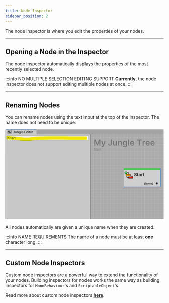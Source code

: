 ```yaml
---
title: Node Inspector
sidebar_position: 2
---
```


The node inspector is where you edit the properties of your nodes.

---
## Opening a Node in the Inspector

The node inspector automatically displays the properties of the most recently selected node.

:::info NO MULTIPLE SELECTION EDITING SUPPORT
**Currently**, the node inspector does not support editing multiple nodes at once.
:::

---
## Renaming Nodes

You can rename nodes using the text input at the top of the inspector. The name does not need to be unique.

![Renaming nodes in the inspector](img/jungle-editor-inspector-rename.png)

All nodes automatically are given a unique name when they are created. 

:::info NAME REQUIREMENTS
The name of a node must be at least **one** character long.
:::

---
## Custom Node Inspectors

Custom node inspectors are a powerful way to extend the functionality of your nodes.
Building inspectors for nodes works the same way as building inspectors for `MonoBehaviour`'s and `ScriptableObject`'s.

Read more about custom node inspectors **[here](../../../docs/jungle-nodes/advanced/custom-node-inspectors)**.
